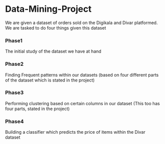 # Data-Mining-Project
We are given a dataset of orders sold on the Digikala and Divar platformed. We are tasked to do four things given this dataset 

### Phase1
The initial study of the dataset we have at hand

### Phase2
Finding Frequent patterns within our datasets (based on four different parts of the dataset which is stated in the project)

### Phase3
Performing clustering based on certain columns in our dataset (This too has four parts, stated in the project)

### Phase4
Building a classifier which predicts the price of items within the Divar dataset
